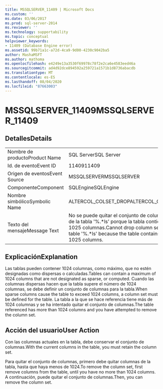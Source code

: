 ```yaml
---
title: MSSQLSERVER_11409 | Microsoft Docs
ms.custom: ''
ms.date: 03/06/2017
ms.prod: sql-server-2014
ms.reviewer: ''
ms.technology: supportability
ms.topic: conceptual
helpviewer_keywords:
- 11409 (Database Engine error)
ms.assetid: 99b71a1c-a72d-4ca9-9d00-4230c9042ba5
author: MashaMSFT
ms.author: mathoma
ms.openlocfilehash: e4249e13a3530f69978c78f2e2ca6e4583eed46a
ms.sourcegitcommit: ad4d92dce894592a259721a1571b1d8736abacdb
ms.translationtype: MT
ms.contentlocale: es-ES
ms.lasthandoff: 08/04/2020
ms.locfileid: "87663003"
---
```

# <a name="mssqlserver_11409"></a><span data-ttu-id="e8b06-102">MSSQLSERVER_11409</span><span class="sxs-lookup"><span data-stu-id="e8b06-102">MSSQLSERVER_11409</span></span>
    
## <a name="details"></a><span data-ttu-id="e8b06-103">Detalles</span><span class="sxs-lookup"><span data-stu-id="e8b06-103">Details</span></span>  
  
|||  
|-|-|  
|<span data-ttu-id="e8b06-104">Nombre de producto</span><span class="sxs-lookup"><span data-stu-id="e8b06-104">Product Name</span></span>|<span data-ttu-id="e8b06-105">SQL Server</span><span class="sxs-lookup"><span data-stu-id="e8b06-105">SQL Server</span></span>|  
|<span data-ttu-id="e8b06-106">Id. de evento</span><span class="sxs-lookup"><span data-stu-id="e8b06-106">Event ID</span></span>|<span data-ttu-id="e8b06-107">11409</span><span class="sxs-lookup"><span data-stu-id="e8b06-107">11409</span></span>|  
|<span data-ttu-id="e8b06-108">Origen de eventos</span><span class="sxs-lookup"><span data-stu-id="e8b06-108">Event Source</span></span>|<span data-ttu-id="e8b06-109">MSSQLSERVER</span><span class="sxs-lookup"><span data-stu-id="e8b06-109">MSSQLSERVER</span></span>|  
|<span data-ttu-id="e8b06-110">Componente</span><span class="sxs-lookup"><span data-stu-id="e8b06-110">Component</span></span>|<span data-ttu-id="e8b06-111">SQLEngine</span><span class="sxs-lookup"><span data-stu-id="e8b06-111">SQLEngine</span></span>|  
|<span data-ttu-id="e8b06-112">Nombre simbólico</span><span class="sxs-lookup"><span data-stu-id="e8b06-112">Symbolic Name</span></span>|<span data-ttu-id="e8b06-113">ALTERCOL_COLSET_DROP</span><span class="sxs-lookup"><span data-stu-id="e8b06-113">ALTERCOL_COLSET_DROP</span></span>|  
|<span data-ttu-id="e8b06-114">Texto del mensaje</span><span class="sxs-lookup"><span data-stu-id="e8b06-114">Message Text</span></span>|<span data-ttu-id="e8b06-115">No se puede quitar el conjunto de columnas '%.\*ls' de la tabla '%.\*ls' porque la tabla contiene más de 1025 columnas.</span><span class="sxs-lookup"><span data-stu-id="e8b06-115">Cannot drop column set '%.\*ls' in table '%.\*ls' because the table contains more than 1025 columns.</span></span>|  
  
## <a name="explanation"></a><span data-ttu-id="e8b06-116">Explicación</span><span class="sxs-lookup"><span data-stu-id="e8b06-116">Explanation</span></span>  
 <span data-ttu-id="e8b06-117">Las tablas pueden contener 1024 columnas, como máximo, que no estén designadas como dispersas o calculadas.</span><span class="sxs-lookup"><span data-stu-id="e8b06-117">Tables can contain a maximum of 1024 columns that are not designated as sparse, or computed.</span></span> <span data-ttu-id="e8b06-118">Cuando las columnas dispersas hacen que la tabla supere el número de 1024 columnas, se debe definir un conjunto de columnas para la tabla.</span><span class="sxs-lookup"><span data-stu-id="e8b06-118">When sparse columns cause the table to exceed 1024 columns, a column set must be defined for the table.</span></span> <span data-ttu-id="e8b06-119">La tabla a la que se hace referencia tiene más de 1024 columnas y se ha intentado quitar el conjunto de columnas.</span><span class="sxs-lookup"><span data-stu-id="e8b06-119">The table referenced has more than 1024 columns and you have attempted to remove the column set.</span></span>  
  
## <a name="user-action"></a><span data-ttu-id="e8b06-120">Acción del usuario</span><span class="sxs-lookup"><span data-stu-id="e8b06-120">User Action</span></span>  
 <span data-ttu-id="e8b06-121">Con las columnas actuales en la tabla, debe conservar el conjunto de columnas.</span><span class="sxs-lookup"><span data-stu-id="e8b06-121">With the current columns in the table, you must retain the column set.</span></span>  
  
 <span data-ttu-id="e8b06-122">Para quitar el conjunto de columnas, primero debe quitar columnas de la tabla, hasta que haya menos de 1024.</span><span class="sxs-lookup"><span data-stu-id="e8b06-122">To remove the column set, first remove columns from the table, until you have no more than 1024 columns.</span></span> <span data-ttu-id="e8b06-123">A continuación, puede quitar el conjunto de columnas.</span><span class="sxs-lookup"><span data-stu-id="e8b06-123">Then, you can remove the column set.</span></span>  
  
  
